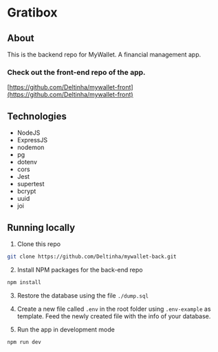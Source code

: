 # Gratibox

## About

This is the backend repo for MyWallet. A financial management app.

### Check out the front-end repo of the app.

[https://github.com/Deltinha/mywallet-front](https://github.com/Deltinha/mywallet-front)

## Technologies

- NodeJS
- ExpressJS
- nodemon
- pg
- dotenv
- cors
- Jest
- supertest
- bcrypt
- uuid
- joi

## Running locally

1. Clone this repo

```sh
git clone https://github.com/Deltinha/mywallet-back.git
```

2. Install NPM packages for the back-end repo

```sh
npm install
```

3. Restore the database using the file `./dump.sql`

4. Create a new file called `.env` in the root folder using `.env-example` as template. Feed the newly created file with the info of your database.

5. Run the app in development mode

```sh
npm run dev
```